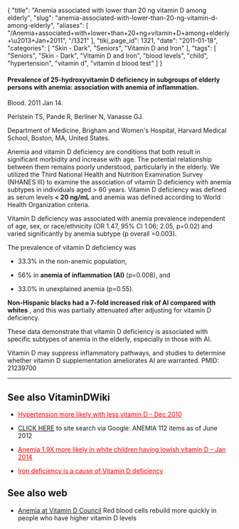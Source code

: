 {
    "title": "Anemia associated with lower than 20 ng vitamin D among elderly",
    "slug": "anemia-associated-with-lower-than-20-ng-vitamin-d-among-elderly",
    "aliases": [
        "/Anemia+associated+with+lower+than+20+ng+vitamin+D+among+elderly+\u2013+Jan+2011",
        "/1321"
    ],
    "tiki_page_id": 1321,
    "date": "2011-01-18",
    "categories": [
        "Skin - Dark",
        "Seniors",
        "Vitamin D and Iron"
    ],
    "tags": [
        "Seniors",
        "Skin - Dark",
        "Vitamin D and Iron",
        "blood levels",
        "child",
        "hypertension",
        "vitamin d",
        "vitamin d blood test"
    ]
}


#### Prevalence of 25-hydroxyvitamin D deficiency in subgroups of elderly persons with anemia: association with anemia of inflammation.

Blood. 2011 Jan 14.

Perlstein TS, Pande R, Berliner N, Vanasse GJ.

Department of Medicine, Brigham and Women's Hospital, Harvard Medical School, Boston, MA, United States.

Anemia and vitamin D deficiency are conditions that both result in significant morbidity and increase with age. The potential relationship between them remains poorly understood, particularly in the elderly. We utilized the Third National Health and Nutrition Examination Survey (NHANES III) to examine the association of vitamin D deficiency with anemia subtypes in individuals aged > 60 years. Vitamin D deficiency was defined as serum levels  **< 20 ng/mL**  and anemia was defined according to World Health Organization criteria. 

Vitamin D deficiency was associated with anemia prevalence independent of age, sex, or race/ethnicity (OR 1.47, 95% CI 1.06; 2.05, p=0.02) and varied significantly by anemia subtype (p overall =0.003). 

The prevalence of vitamin D deficiency was 

* 33.3% in the non-anemic population, 

* 56% in  **anemia of inflammation (AI)**  (p=0.008), and 

* 33.0% in unexplained anemia (p=0.55). 

 **Non-Hispanic blacks had a 7-fold increased risk of AI compared with whites** , and this was partially attenuated after adjusting for vitamin D deficiency. 

These data demonstrate that vitamin D deficiency is associated with specific subtypes of anemia in the elderly, especially in those with AI. 

Vitamin D may suppress inflammatory pathways, and studies to determine whether vitamin D supplementation ameliorates AI are warranted. PMID: 21239700 

---

## See also VitaminDWiki

* <a href="/posts/hypertension-more-likely-with-less-vitamin-d" style="color: red; text-decoration: underline;" title="This link has an unknown page_id: 1254">Hypertension more likely with less vitamin D - Dec 2010</a>

* [CLICK HERE](http://www.google.com/cse?cx=001215644404345293668%3A3di8vufs_m4&ie=UTF-8&q=anemia&sa=Search&siteurl=www-open-opensocial.googleusercontent.com%2Fgadgets%2Fifr%3Furl%3Dhttp%253A%252F%252Fwww.google.com%252Fcse%252Fapi%252F001215644404345293668%252Fcse%252F3di8vufs_m4%252Fgadget%26container%3Dopen%26view%3Dhome%26lang%3Dall%26country%3DALL%26debug%3D0%26nocache%3D0%26sanitize%3D0%26v%3D9ab9695bbca1bdde%26source%3Dhttp%253A%252F%252Fwww.VitaminDWiki.com%252Ftiki-index.php%253Fpage%253DVitaminDSearch%26parent%3Dhttp%253A%252F%252Fwww.VitaminDWiki.com%252Ftiki-index.php%253Fpage%253DVitaminDSearch%26libs%3Dcore%253Acore.io%253Arpc%23st%3D%2525st%2525%26rpctoken%3D434743524) to site search via Google: ANEMIA  112 items as of June 2012

* <a href="/posts/anemia-19x-more-likely-in-white-children-having-lowish-vitamin-d" style="color: red; text-decoration: underline;" title="This post/category does not exist yet: Anemia 1.9X more likely in white children having lowish vitamin D – Jan 2014">Anemia 1.9X more likely in white children having lowish vitamin D – Jan 2014</a>

* <a href="/posts/iron-deficiency-is-a-cause-of-vitamin-d-deficiency" style="color: red; text-decoration: underline;" title="This post/category does not exist yet: Iron deficiency is a cause of Vitamin D deficiency">Iron deficiency is a cause of Vitamin D deficiency</a>

## See also web

* [Anemia at Vitamin D Council](http://www.vitamindcouncil.org/health-conditions/hematologic-diseases/anemia/) Red blood cells rebuild more quickly in people who have higher vitamin D levels